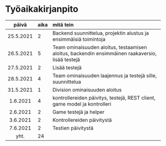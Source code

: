 # Työaikakirjanpito

| päivä | aika | mitä tein  |
| :----:|:-----| :-----|
| 25.5.2021  |  2  | Backend suunnittelua, projektin alustus ja ensimmäisiä toimintoja |
| 26.5.2021  |  5  | Team ominaisuuden aloitus, testaamisen aloitus, backendin ensimmäinen raakaversio, lisää testejä |
| 27.5.2021  |  2  | Lisää testejä |
| 28.5.2021  | 4  | Team ominaisuuden laajennus ja testejä sille, suunnittelua |
| 31.5.2021 |  1  | Division ominaisuuden aloitus |
| 1.6.2021 | 4 | kontrollereiden päivitys, testejä, REST client, game model ja kontrolleri |
| 2.6.2021 | 2 | Game testejä ja helper |
| 3.6.2021 | 2 | Kontrollereiden päivitystä |
| 7.6.2021 | 2 | Testien päivitystä |
| yht. | 24 | |